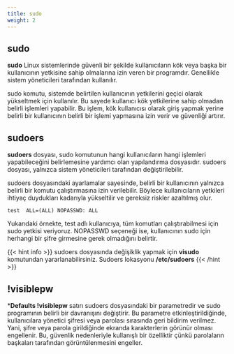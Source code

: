 ```yaml
---
title: sudo
weight: 2
---
```



## sudo

**sudo** Linux sistemlerinde güvenli bir şekilde kullanıcıların kök veya başka bir kullanıcının yetkisine sahip olmalarına izin veren bir programdır. Genellikle sistem yöneticileri tarafından kullanılır.

sudo komutu, sistemde belirtilen kullanıcının yetkilerini geçici olarak yükseltmek için kullanılır. Bu sayede kullanıcı kök yetkilerine sahip olmadan belirli işlemleri yapabilir. Bu işlem, kök kullanıcısı olarak giriş yapmak yerine belirli bir kullanıcının belirli bir işlemi yapmasına izin verir ve güvenliği artırır.


## sudoers

**sudoers** dosyası, sudo komutunun hangi kullanıcıların hangi işlemleri yapabileceğini belirlemesine yardımcı olan yapılandırma dosyasıdır. sudoers dosyası, yalnızca sistem yöneticileri tarafından değiştirilebilir.

sudoers dosyasındaki ayarlamalar sayesinde, belirli bir kullanıcının yalnızca belirli bir komutu çalıştırmasına izin verilebilir. Böylece kullanıcıların yetkileri ihtiyaç duydukları kadarıyla yükseltilir ve gereksiz riskler azaltılmış olur.

```tpl
test  ALL=(ALL) NOPASSWD: ALL
```
Yukarıdaki örnekte, test adlı kullanıcıya, tüm komutları çalıştırabilmesi için sudo yetkisi veriyoruz. NOPASSWD seçeneği ise, kullanıcının sudo için herhangi bir şifre girmesine gerek olmadığını belirtir.

{{< hint info >}}
sudoers dosyasında değişiklik yapmak için **visudo** komutundan yararlanabilirsiniz. Sudoers lokasyonu **/etc/sudoers**
{{< /hint >}}

## !visiblepw

***Defaults !visiblepw** satırı sudoers dosyasındaki bir parametredir ve sudo programının belirli bir davranışını değiştirir. Bu parametre etkinleştirildiğinde, kullanıcılara yönetici şifresi veya parolası sırasında geri bildirim verilmez. Yani, şifre veya parola girildiğinde ekranda karakterlerin görünür olması engellenir. Bu, güvenlik nedenleriyle kullanışlı bir özelliktir çünkü parolaların başkaları tarafından görüntülenmesini engeller.




